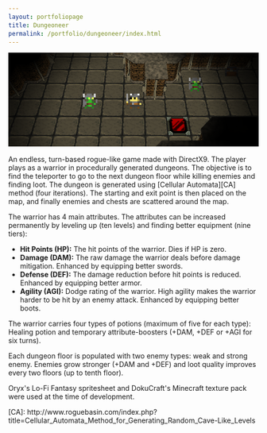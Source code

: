 ```yaml
---
layout: portfoliopage
title: Dungeoneer
permalink: /portfolio/dungeoneer/index.html
---
```


![Dungeoneer](/public/images/dungeoneer2.png)

An endless, turn-based rogue-like game made with DirectX9. The player plays as a warrior in procedurally generated dungeons. The objective is to find the teleporter to go to the next dungeon floor while killing enemies and finding loot. The dungeon is generated using [Cellular Automata][CA] method (four iterations). The starting and exit point is then placed on the map, and finally enemies and chests are scattered around the map.

The warrior has 4 main attributes. The attributes can be increased permanently by leveling up (ten levels) and finding better equipment (nine tiers):

* **Hit Points (HP):** The hit points of the warrior. Dies if HP is zero.
* **Damage (DAM):** The raw damage the warrior deals before damage mitigation. Enhanced by equipping better swords.
* **Defense (DEF):** The damage reduction before hit points is reduced. Enhanced by equipping better armor.
* **Agility (AGI):** Dodge rating of the warrior. High agility makes the warrior harder to be hit by an enemy attack. Enhanced by equipping better boots.

The warrior carries four types of potions (maximum of five for each type): Healing potion and temporary attribute-boosters (+DAM, +DEF or +AGI for six turns).

Each dungeon floor is populated with two enemy types: weak and strong enemy. Enemies grow stronger (+DAM and +DEF) and loot quality improves every two floors (up to tenth floor).

<p class="message">
Oryx's Lo-Fi Fantasy spritesheet and DokuCraft's Minecraft texture pack were used at the time of development.
</p>
[CA]: http://www.roguebasin.com/index.php?title=Cellular_Automata_Method_for_Generating_Random_Cave-Like_Levels
